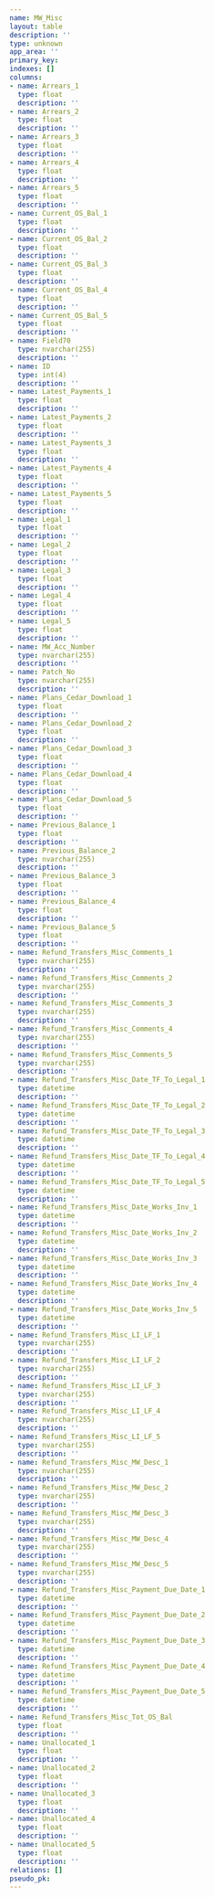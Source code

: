 ```yaml
---
name: MW_Misc
layout: table
description: ''
type: unknown
app_area: ''
primary_key: 
indexes: []
columns:
- name: Arrears_1
  type: float
  description: ''
- name: Arrears_2
  type: float
  description: ''
- name: Arrears_3
  type: float
  description: ''
- name: Arrears_4
  type: float
  description: ''
- name: Arrears_5
  type: float
  description: ''
- name: Current_OS_Bal_1
  type: float
  description: ''
- name: Current_OS_Bal_2
  type: float
  description: ''
- name: Current_OS_Bal_3
  type: float
  description: ''
- name: Current_OS_Bal_4
  type: float
  description: ''
- name: Current_OS_Bal_5
  type: float
  description: ''
- name: Field70
  type: nvarchar(255)
  description: ''
- name: ID
  type: int(4)
  description: ''
- name: Latest_Payments_1
  type: float
  description: ''
- name: Latest_Payments_2
  type: float
  description: ''
- name: Latest_Payments_3
  type: float
  description: ''
- name: Latest_Payments_4
  type: float
  description: ''
- name: Latest_Payments_5
  type: float
  description: ''
- name: Legal_1
  type: float
  description: ''
- name: Legal_2
  type: float
  description: ''
- name: Legal_3
  type: float
  description: ''
- name: Legal_4
  type: float
  description: ''
- name: Legal_5
  type: float
  description: ''
- name: MW_Acc_Number
  type: nvarchar(255)
  description: ''
- name: Patch_No
  type: nvarchar(255)
  description: ''
- name: Plans_Cedar_Download_1
  type: float
  description: ''
- name: Plans_Cedar_Download_2
  type: float
  description: ''
- name: Plans_Cedar_Download_3
  type: float
  description: ''
- name: Plans_Cedar_Download_4
  type: float
  description: ''
- name: Plans_Cedar_Download_5
  type: float
  description: ''
- name: Previous_Balance_1
  type: float
  description: ''
- name: Previous_Balance_2
  type: nvarchar(255)
  description: ''
- name: Previous_Balance_3
  type: float
  description: ''
- name: Previous_Balance_4
  type: float
  description: ''
- name: Previous_Balance_5
  type: float
  description: ''
- name: Refund_Transfers_Misc_Comments_1
  type: nvarchar(255)
  description: ''
- name: Refund_Transfers_Misc_Comments_2
  type: nvarchar(255)
  description: ''
- name: Refund_Transfers_Misc_Comments_3
  type: nvarchar(255)
  description: ''
- name: Refund_Transfers_Misc_Comments_4
  type: nvarchar(255)
  description: ''
- name: Refund_Transfers_Misc_Comments_5
  type: nvarchar(255)
  description: ''
- name: Refund_Transfers_Misc_Date_TF_To_Legal_1
  type: datetime
  description: ''
- name: Refund_Transfers_Misc_Date_TF_To_Legal_2
  type: datetime
  description: ''
- name: Refund_Transfers_Misc_Date_TF_To_Legal_3
  type: datetime
  description: ''
- name: Refund_Transfers_Misc_Date_TF_To_Legal_4
  type: datetime
  description: ''
- name: Refund_Transfers_Misc_Date_TF_To_Legal_5
  type: datetime
  description: ''
- name: Refund_Transfers_Misc_Date_Works_Inv_1
  type: datetime
  description: ''
- name: Refund_Transfers_Misc_Date_Works_Inv_2
  type: datetime
  description: ''
- name: Refund_Transfers_Misc_Date_Works_Inv_3
  type: datetime
  description: ''
- name: Refund_Transfers_Misc_Date_Works_Inv_4
  type: datetime
  description: ''
- name: Refund_Transfers_Misc_Date_Works_Inv_5
  type: datetime
  description: ''
- name: Refund_Transfers_Misc_LI_LF_1
  type: nvarchar(255)
  description: ''
- name: Refund_Transfers_Misc_LI_LF_2
  type: nvarchar(255)
  description: ''
- name: Refund_Transfers_Misc_LI_LF_3
  type: nvarchar(255)
  description: ''
- name: Refund_Transfers_Misc_LI_LF_4
  type: nvarchar(255)
  description: ''
- name: Refund_Transfers_Misc_LI_LF_5
  type: nvarchar(255)
  description: ''
- name: Refund_Transfers_Misc_MW_Desc_1
  type: nvarchar(255)
  description: ''
- name: Refund_Transfers_Misc_MW_Desc_2
  type: nvarchar(255)
  description: ''
- name: Refund_Transfers_Misc_MW_Desc_3
  type: nvarchar(255)
  description: ''
- name: Refund_Transfers_Misc_MW_Desc_4
  type: nvarchar(255)
  description: ''
- name: Refund_Transfers_Misc_MW_Desc_5
  type: nvarchar(255)
  description: ''
- name: Refund_Transfers_Misc_Payment_Due_Date_1
  type: datetime
  description: ''
- name: Refund_Transfers_Misc_Payment_Due_Date_2
  type: datetime
  description: ''
- name: Refund_Transfers_Misc_Payment_Due_Date_3
  type: datetime
  description: ''
- name: Refund_Transfers_Misc_Payment_Due_Date_4
  type: datetime
  description: ''
- name: Refund_Transfers_Misc_Payment_Due_Date_5
  type: datetime
  description: ''
- name: Refund_Transfers_Misc_Tot_OS_Bal
  type: float
  description: ''
- name: Unallocated_1
  type: float
  description: ''
- name: Unallocated_2
  type: float
  description: ''
- name: Unallocated_3
  type: float
  description: ''
- name: Unallocated_4
  type: float
  description: ''
- name: Unallocated_5
  type: float
  description: ''
relations: []
pseudo_pk: 
---
```


